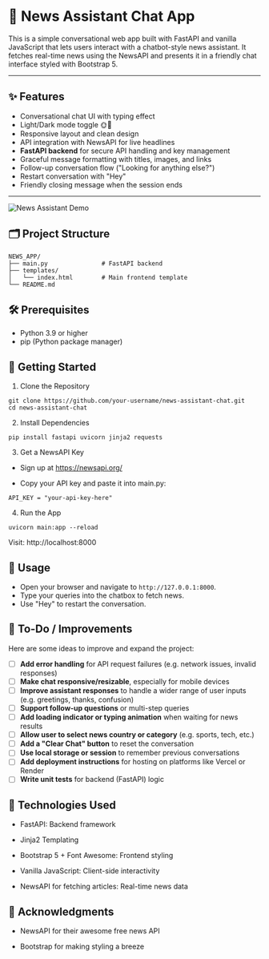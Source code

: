 # 📰 News Assistant Chat App

This is a simple conversational web app built with FastAPI and vanilla JavaScript that lets users interact with a chatbot-style news assistant. It fetches real-time news using the NewsAPI and presents it in a friendly chat interface styled with Bootstrap 5.

---

## ✨ Features

- Conversational chat UI with typing effect
- Light/Dark mode toggle 🌞🌙
- Responsive layout and clean design
- API integration with NewsAPI for live headlines
- **FastAPI backend** for secure API handling and key management
- Graceful message formatting with titles, images, and links
- Follow-up conversation flow ("Looking for anything else?")
- Restart conversation with "Hey"
- Friendly closing message when the session ends

---

![News Assistant Demo](./demo1.gif)

## 🗂 Project Structure

```
NEWS_APP/
├── main.py               # FastAPI backend
├── templates/
│   └── index.html        # Main frontend template
└── README.md
```

## 🛠 Prerequisites
- Python 3.9 or higher
- pip (Python package manager)

## 🚀 Getting Started

1. Clone the Repository

```
git clone https://github.com/your-username/news-assistant-chat.git
cd news-assistant-chat
```

2. Install Dependencies

```
pip install fastapi uvicorn jinja2 requests
```

3. Get a NewsAPI Key

- Sign up at https://newsapi.org/

- Copy your API key and paste it into main.py:

```
API_KEY = "your-api-key-here"
```

4. Run the App

```
uvicorn main:app --reload
```

Visit: http://localhost:8000

## 📖 Usage
- Open your browser and navigate to `http://127.0.0.1:8000`.
- Type your queries into the chatbox to fetch news.
- Use "Hey" to restart the conversation.

## 🔧 To-Do / Improvements

Here are some ideas to improve and expand the project:
- [ ] **Add error handling** for API request failures (e.g. network issues, invalid responses)
- [ ] **Make chat responsive/resizable**, especially for mobile devices
- [ ] **Improve assistant responses** to handle a wider range of user inputs (e.g. greetings, thanks, confusion)
- [ ] **Support follow-up questions** or multi-step queries
- [ ] **Add loading indicator or typing animation** when waiting for news results
- [ ] **Allow user to select news country or category** (e.g. sports, tech, etc.)
- [ ] **Add a "Clear Chat" button** to reset the conversation
- [ ] **Use local storage or session** to remember previous conversations
- [ ] **Add deployment instructions** for hosting on platforms like Vercel or Render
- [ ] **Write unit tests** for backend (FastAPI) logic

## 🤖 Technologies Used

- FastAPI: Backend framework

- Jinja2 Templating

- Bootstrap 5 + Font Awesome: Frontend styling

- Vanilla JavaScript: Client-side interactivity

- NewsAPI for fetching articles: Real-time news data

## 🙌 Acknowledgments

- NewsAPI for their awesome free news API

- Bootstrap for making styling a breeze